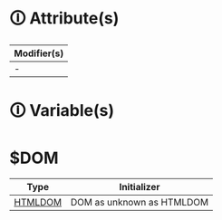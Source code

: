 # &#128712; Attribute(s)

| Modifier(s)                            |
|----------------------------------------|
| - |

# &#128712; Variable(s)

# $DOM

| Type                        | Initializer                       |
|-----------------------------|-----------------------------------|
| [HTMLDOM](https://hamedfathi.gitbook.io/aurelia-2-doc-api/runtime-html/class/dom/htmldom) | DOM as unknown as HTMLDOM |
